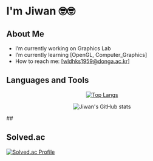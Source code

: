 # I'm Jiwan 🤓🤓

## About Me
- I’m currently working on Graphics Lab
- I’m currently learning [OpenGL, Computer_Graphics]
- How to reach me: [wldhks1959@donga.ac.kr]
##

## Languages and Tools
<div align="center">
  
[![Top Langs](https://github-readme-stats.vercel.app/api/top-langs/?username=wldhks1959&layout=compact)](https://github.com/anuraghazra/github-readme-stats)

![Jiwan's GitHub stats](https://github-readme-stats.vercel.app/api?username=wldhks1959&show_icons=true&theme=radical)

</div>
##

## Solved.ac  
[![Solved.ac Profile](http://mazassumnida.wtf/api/generate_badge?boj=wldhks1959)](https://solved.ac/wldhks1959)
##
